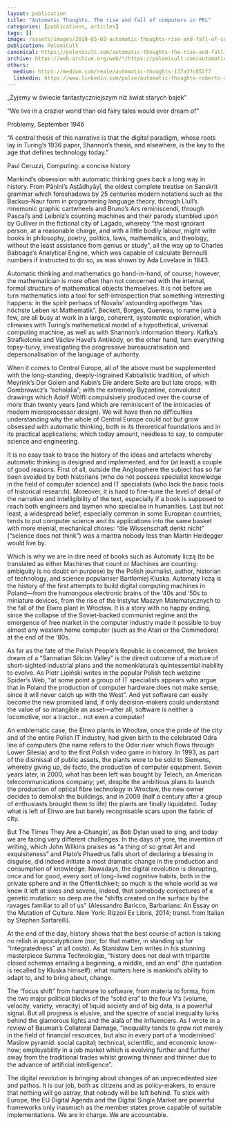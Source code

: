 ```yaml
---
layout: publication
title: "Automatic Thoughts. The rise and fall of computers in PRL"
categories: [publications, articles]
tags: []
image: /assets/images/2018-03-02-automatic-thoughts-rise-and-fall-of-computers-prl.jpg
publication: PoloniCult
canonical: https://polonicult.com/automatic-thoughts-the-rise-and-fall-of-computers-prl/
archive: https://web.archive.org/web/*/https://polonicult.com/automatic-thoughts-the-rise-and-fall-of-computers-prl/
others:
  medium: https://medium.com/reale/automatic-thoughts-137a37c652f7
  linkedin: https://www.linkedin.com/pulse/automatic-thoughts-roberto-reale/
---
```


„Żyjemy w świecie fantastyczniejszym niż świat starych bajek”

“We live in a crazier world than old fairy tales would ever dream of”

Problemy, September 1946

“A central thesis of this narrative is that the digital paradigm, whose roots lay in Turing’s 1936 paper, Shannon’s thesis, and elsewhere, is the key to the age that defines technology today.”

Paul Ceruzzi, Computing: a concise history

Mankind’s obsession with automatic thinking goes back a long way in history. From Pāṇini’s Aṣṭādhyāyī, the oldest complete treatise on Sanskrit grammar which foreshadows by 25 centuries modern notations such as the Backus–Naur form in programming language theory, through Llull’s mnemonic graphic cartwheels and Bruno’s Ars reminiscendi, through Pascal’s and Leibniz’s counting machines and their parody stumbled upon by Gulliver in the fictional city of Lagado, whereby “the most ignorant person, at a reasonable charge, and with a little bodily labour, might write books in philosophy, poetry, politics, laws, mathematics, and theology, without the least assistance from genius or study”, all the way up to Charles Babbage’s Analytical Engine, which was capable of calculate Bernoulli numbers if instructed to do so, as was shown by Ada Lovelace in 1843.

Automatic thinking and mathematics go hand-in-hand, of course; however, the mathematician is more often than not concerned with the internal, formal structure of mathematical objects themselves. It is not before we turn mathematics into a tool for self-introspection that something interesting happens: in the spirit perhaps of Novalis’ astounding apothegm “das höchste Leben ist Mathematik”. Beckett, Borges, Queneau, to name just a few, are all busy at work in a large, coherent, systematic exploration, which climaxes with Turing’s mathematical model of a hypothetical, universal computing machine, as well as with Shannon’s information theory. Kafka’s Strafkolonie and Václav Havel’s Antikódy, on the other hand, turn everything topsy-turvy, investigating the progressive bureaucratisation and depersonalisation of the language of authority.

When it comes to Central Europe, all of the above must be supplemented with the long-standing, deeply-ingrained Kabbalistic tradition, of which Meyrink’s Der Golem and Kubin’s Die andere Seite are but late crops; with Gombrowicz’s “echolalia”; with the extremely Byzantine, convoluted drawings which Adolf Wölfli compulsively produced over the course of more than twenty years (and which are reminiscent of the intricacies of modern microprocessor design). We will have then no difficulties understanding why the whole of Central Europe could not but grow obsessed with automatic thinking, both in its theoretical foundations and in its practical applications; which today amount, needless to say, to computer science and engineering.

It is no easy task to trace the history of the ideas and artefacts whereby automatic thinking is designed and implemented, and for (at least) a couple of good reasons. First of all, outside the Anglosphere the subject has so far been avoided by both historians (who do not possess specialist knowledge in the field of computer science) and IT specialists (who lack the basic tools of historical research). Moreover, it is hard to fine-tune the level of detail of the narrative and intelligibility of the text, especially if a book is supposed to reach both engineers and laymen who specialise in humanities. Last but not least, a widespread belief, especially common in some European countries, tends to put computer science and its applications into the same basket with more menial, mechanical chores: “die Wissenschaft denkt nicht” (“science does not think”) was a mantra nobody less than Martin Heidegger would live by.

Which is why we are in dire need of books such as Automaty liczą (to be translated as either Machines that count or Machines are counting: ambiguity is no doubt on purpose) by the Polish journalist, author, historian of technology, and science populariser Bartłomiej Kluska. Automaty liczą is the history of the first attempts to build digital computing machines in Poland—from the humongous electronic brains of the ‘40s and ‘50s to miniature devices, from the rise of the Instytut Maszyn Matematycznych to the fall of the Elwro plant in Wrocław. It is a story with no happy ending, since the collapse of the Soviet-backed communist regime and the emergence of free market in the computer industry made it possible to buy almost any western home computer (such as the Atari or the Commodore) at the end of the ‘80s.

As far as the fate of the Polish People’s Republic is concerned, the broken dream of a “Sarmatian Silicon Valley” is the direct outcome of a mixture of short-sighted industrial plans and the nomenklatura’s quintessential inability to evolve. As Piotr Lipiński writes in the popular Polish tech webzine Spider’s Web, “at some point a group of IT specialists appears who argue that in Poland the production of computer hardware does not make sense, since it will never catch up with the West”. And yet software can easily become the new promised land, if only decision-makers could understand the value of so intangible an asset—after all, software is neither a locomotive, nor a tractor… not even a computer!

An emblematic case, the Elrwo plants in Wrocław, once the pride of the city and of the entire Polish IT industry, had given birth to the celebrated Odra line of computers (the name refers to the Oder river which flows through Lower Silesia) and to the first Polish video game in history. In 1993, as part of the dismissal of public assets, the plants were to be sold to Siemens, whereby giving up, de facto, the production of computer equipment. Seven years later, in 2000, what has been left was bought by Telech, an American telecommunications company; yet, despite the ambitious plans to launch the production of optical fibre technology in Wrocław, the new owner decides to demolish the buildings, and in 2009 (half a century after a group of enthusiasts brought them to life) the plants are finally liquidated. Today what is left of Elrwo are but barely recognisable scars upon the fabric of city.

But The Times They Are a-Changin’, as Bob Dylan used to sing, and today we are facing very different challenges. In the days of yore, the invention of writing, which John Wilkins praises as “a thing of so great Art and exquisiteness” and Plato’s Phaedrus falls short of declaring a blessing in disguise, did indeed initiate a most dramatic change in the production and consumption of knowledge. Nowadays, the digital revolution is disrupting, once and for good, every sort of long-lived cognitive habits, both in the private sphere and in the Öffentlichkeit; so much is the whole world as we knew it left at sixes and sevens, indeed, that somebody conjectures of a genetic mutation: so deep are the “shifts created on the surface by the ravages familiar to all of us” (Alessandro Baricco, Barbarians: An Essay on the Mutation of Culture. New York: Rizzoli Ex Libris, 2014; transl. from Italian by Stephen Sartarelli).

At the end of the day, history shows that the best course of action is taking no relish in apocalypticism (nor, for that matter, in standing up for “integratedness” at all costs). As Stanisław Lem writes in his stunning masterpiece Summa Technologiæ, “history does not deal with tripartite closed schemas entailing a beginning, a middle, and an end” (the quotation is recalled by Kluska himself): what matters here is mankind’s ability to adapt to, and to bring about, change.

The “focus shift” from hardware to software, from materia to forma, from the two major political blocks of the “solid era” to the four V’s (volume, velocity, variety, veracity) of liquid society and of big data, is a powerful signal. But all progress is elusive, and the spectre of social inequality lurks behind the glamorous lights and the alalà of the influencers. As I wrote in a review of Bauman’s Collateral Damage, “inequality tends to grow not merely in the field of financial resources, but also in every part of a ‘modernised’ Maslow pyramid: social capital; technical, scientific, and economic know-how; employability in a job market which is evolving further and further away from the traditional trades whilst growing thinner and thinner due to the advance of artificial intelligence”.

The digital revolution is bringing about changes of an unprecedented size and pathos. It is our job, both as citizens and as policy-makers, to ensure that nothing will go astray, that nobody will be left behind. To stick with Europe, the EU Digital Agenda and the Digital Single Market are powerful frameworks only inasmuch as the member states prove capable of suitable implementations. We are in charge. We are accountable.
